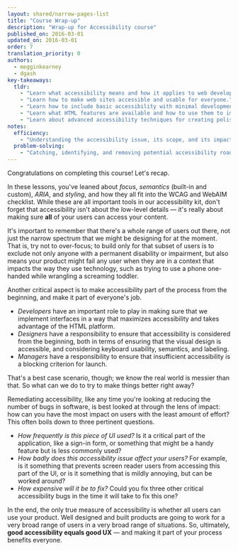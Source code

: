 ```yaml
---
layout: shared/narrow-pages-list
title: "Course Wrap-up"
description: "Wrap-up for Accessibility course"
published_on: 2016-03-01
updated_on: 2016-03-01
order: 7
translation_priority: 0
authors:
  - megginkearney
  - dgash
key-takeaways:
  tldr: 
    - "Learn what accessibility means and how it applies to web development."
    - "Learn how to make web sites accessible and usable for everyone."
    - "Learn how to include basic accessibility with minimal development impace."
    - "Learn what HTML features are available and how to use them to improve accessibility."
    - "Learn about advanced accessibility techniques for creating polished accessibility experiences."
notes:
  efficiency:
    - "Understanding the accessibility issue, its scope, and its impact can make you a better web developer."
  problem-solving:
    - "Catching, identifying, and removing potential accessibility roadblocks before they happen can improve your development process and reduce maintenance requirements."
---
```


Congratulations on completing this course! Let's recap.

In these lessons, you've leaned about *focus*, *semantics* (built-in and custom), *ARIA*, and *styling*, and how they all fit into the WCAG and WebAIM checklist. While these are all important tools in our accessibility kit, don't forget that accessibility isn't about the low-level details &mdash; it's really about making sure **all** of your users can access your content.

It's important to remember that there's a whole range of users out there, not just the narrow spectrum that we might be designing for at the moment. That is, try not to over-focus; to build only for that subset of users is to exclude not only anyone with a permanent disability or impairment, but also means your product might fail any user when they are in a context that impacts the way they use technology, such as trying to use a phone one-handed while wrangling a screaming toddler.

Another critical aspect is to make accessibility part of the process from the beginning, and make it part of everyone's job.

 - *Developers* have an important role to play in making sure that we implement interfaces in a way that maximizes accessibility and takes advantage of the HTML platform.
 - *Designers* have a responsibility to ensure that accessibility is considered from the beginning, both in terms of ensuring that the visual design is accessible, and considering keyboard usability, semantics, and labeling.
 - *Managers* have a responsibility to ensure that insufficient accessibility is a blocking criterion for launch.

That's a best case scenario, though; we know the real world is messier than that. So what can we do to try to make things better right away?

Remediating accessibility, like any time you're looking at reducing the number of bugs in software, is best looked at through the lens of impact: how can you have the most impact on users with the least amount of effort? This often boils down to three pertinent questions.

 - *How frequently is this piece of UI used?* Is it a critical part of the application, like a sign-in form, or something that might be a handy feature but is less commonly used?
 - *How badly does this accessibility issue affect your users?* For example, is it something that prevents screen reader users from accessing this part of the UI, or is it something that is mildly annoying, but can be worked around?
 - *How expensive will it be to fix?* Could you fix three other critical accessibility bugs in the time it will take to fix this one?

In the end, the only true measure of accessibility is whether all users can use your product. Well designed and built products are going to work for a very broad range of users in a very broad range of situations. So, ultimately, **good accessibility equals good UX** &mdash; and making it part of your process benefits everyone.
